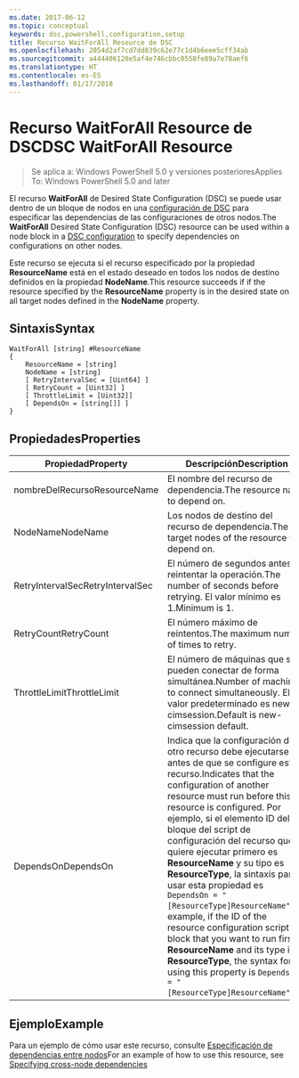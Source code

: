 ```yaml
---
ms.date: 2017-06-12
ms.topic: conceptual
keywords: dsc,powershell,configuration,setup
title: Recurso WaitForAll Resource de DSC
ms.openlocfilehash: 2054d2af7cd7dd839c62e77c1d4b6eee5cff34ab
ms.sourcegitcommit: a444406120e5af4e746cbbc0558fe89a7e78aef6
ms.translationtype: HT
ms.contentlocale: es-ES
ms.lasthandoff: 01/17/2018
---
```

# <a name="dsc-waitforall-resource"></a><span data-ttu-id="03622-103">Recurso WaitForAll Resource de DSC</span><span class="sxs-lookup"><span data-stu-id="03622-103">DSC WaitForAll Resource</span></span>

> <span data-ttu-id="03622-104">Se aplica a: Windows PowerShell 5.0 y versiones posteriores</span><span class="sxs-lookup"><span data-stu-id="03622-104">Applies To: Windows PowerShell 5.0 and later</span></span>

<span data-ttu-id="03622-105">El recurso **WaitForAll** de Desired State Configuration (DSC) se puede usar dentro de un bloque de nodos en una [configuración de DSC](configurations.md) para especificar las dependencias de las configuraciones de otros nodos.</span><span class="sxs-lookup"><span data-stu-id="03622-105">The **WaitForAll** Desired State Configuration (DSC) resource can be used within a node block in a [DSC configuration](configurations.md) to specify dependencies on configurations on other nodes.</span></span>

<span data-ttu-id="03622-106">Este recurso se ejecuta si el recurso especificado por la propiedad **ResourceName** está en el estado deseado en todos los nodos de destino definidos en la propiedad **NodeName**.</span><span class="sxs-lookup"><span data-stu-id="03622-106">This resource succeeds if if the resource specified by the **ResourceName** property is in the desired state on all target nodes defined in the **NodeName** property.</span></span>


## <a name="syntax"></a><span data-ttu-id="03622-107">Sintaxis</span><span class="sxs-lookup"><span data-stu-id="03622-107">Syntax</span></span>

```
WaitForAll [string] #ResourceName
{
    ResourceName = [string]
    NodeName = [string]
    [ RetryIntervalSec = [Uint64] ]
    [ RetryCount = [Uint32] ] 
    [ ThrottleLimit = [Uint32]]
    [ DependsOn = [string[]] ]
}
```

## <a name="properties"></a><span data-ttu-id="03622-108">Propiedades</span><span class="sxs-lookup"><span data-stu-id="03622-108">Properties</span></span>

|  <span data-ttu-id="03622-109">Propiedad</span><span class="sxs-lookup"><span data-stu-id="03622-109">Property</span></span>  |  <span data-ttu-id="03622-110">Descripción</span><span class="sxs-lookup"><span data-stu-id="03622-110">Description</span></span>   | 
|---|---| 
| <span data-ttu-id="03622-111">nombreDelRecurso</span><span class="sxs-lookup"><span data-stu-id="03622-111">ResourceName</span></span>| <span data-ttu-id="03622-112">El nombre del recurso de dependencia.</span><span class="sxs-lookup"><span data-stu-id="03622-112">The resource name to depend on.</span></span>| 
| <span data-ttu-id="03622-113">NodeName</span><span class="sxs-lookup"><span data-stu-id="03622-113">NodeName</span></span>| <span data-ttu-id="03622-114">Los nodos de destino del recurso de dependencia.</span><span class="sxs-lookup"><span data-stu-id="03622-114">The target nodes of the resource to depend on.</span></span>| 
| <span data-ttu-id="03622-115">RetryIntervalSec</span><span class="sxs-lookup"><span data-stu-id="03622-115">RetryIntervalSec</span></span>| <span data-ttu-id="03622-116">El número de segundos antes de reintentar la operación.</span><span class="sxs-lookup"><span data-stu-id="03622-116">The number of seconds before retrying.</span></span> <span data-ttu-id="03622-117">El valor mínimo es 1.</span><span class="sxs-lookup"><span data-stu-id="03622-117">Minimum is 1.</span></span>| 
| <span data-ttu-id="03622-118">RetryCount</span><span class="sxs-lookup"><span data-stu-id="03622-118">RetryCount</span></span>| <span data-ttu-id="03622-119">El número máximo de reintentos.</span><span class="sxs-lookup"><span data-stu-id="03622-119">The maximum number of times to retry.</span></span>| 
| <span data-ttu-id="03622-120">ThrottleLimit</span><span class="sxs-lookup"><span data-stu-id="03622-120">ThrottleLimit</span></span>| <span data-ttu-id="03622-121">El número de máquinas que se pueden conectar de forma simultánea.</span><span class="sxs-lookup"><span data-stu-id="03622-121">Number of machines to connect simultaneously.</span></span> <span data-ttu-id="03622-122">El valor predeterminado es new-cimsession.</span><span class="sxs-lookup"><span data-stu-id="03622-122">Default is new-cimsession default.</span></span>| 
| <span data-ttu-id="03622-123">DependsOn</span><span class="sxs-lookup"><span data-stu-id="03622-123">DependsOn</span></span> | <span data-ttu-id="03622-124">Indica que la configuración de otro recurso debe ejecutarse antes de que se configure este recurso.</span><span class="sxs-lookup"><span data-stu-id="03622-124">Indicates that the configuration of another resource must run before this resource is configured.</span></span> <span data-ttu-id="03622-125">Por ejemplo, si el elemento ID del bloque del script de configuración del recurso que quiere ejecutar primero es __ResourceName__ y su tipo es __ResourceType__, la sintaxis para usar esta propiedad es `DependsOn = "[ResourceType]ResourceName"`.</span><span class="sxs-lookup"><span data-stu-id="03622-125">For example, if the ID of the resource configuration script block that you want to run first is __ResourceName__ and its type is __ResourceType__, the syntax for using this property is `DependsOn = "[ResourceType]ResourceName"`.</span></span>|


## <a name="example"></a><span data-ttu-id="03622-126">Ejemplo</span><span class="sxs-lookup"><span data-stu-id="03622-126">Example</span></span>

<span data-ttu-id="03622-127">Para un ejemplo de cómo usar este recurso, consulte [Especificación de dependencias entre nodos](crossNodeDependencies.md)</span><span class="sxs-lookup"><span data-stu-id="03622-127">For an example of how to use this resource, see [Specifying cross-node dependencies](crossNodeDependencies.md)</span></span>

